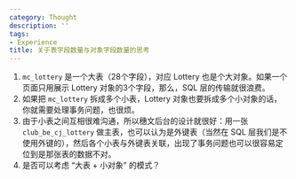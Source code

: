 ```yaml
---
category: Thought
description: ''
tags:
- Experience
title: 关于表字段数量与对象字段数量的思考
---
```


1. `mc_lottery` 是一个大表（28个字段），对应 Lottery 也是个大对象。如果一个页面只用展示 Lottery 对象的3个字段，那么，SQL 层的传输就很浪费。
2. 如果把 `mc_lottery` 拆成多个小表，Lottery 对象也要拆成多个小对象的话，你就需要处理事务问题，也很烦。
3. 由于小表之间互相很难沟通，所以穗文后台的设计就很好：用一张 `club_be_cj_lottery` 做主表，也可以认为是外键表（当然在 SQL 层我们是不使用外键的），然后各个小表与外键表关联，出现了事务问题也可以很容易定位到是那张表的数据不对。
4. 是否可以考虑 “大表 + 小对象” 的模式？